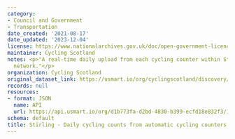 ```yaml
---
category:
- Council and Government
- Transportation
date_created: '2021-08-17'
date_updated: '2023-12-04'
license: https://www.nationalarchives.gov.uk/doc/open-government-licence/version/3/
maintainer: Cycling Scotland
notes: <p>"A real-time daily upload from each cycling counter within Stirling Council's
  network."</p>
organization: Cycling Scotland
original_dataset_link: https://usmart.io/org/cyclingscotland/discovery/discovery-view-detail/2baff59f-b06f-4424-b6d9-9dc0d8c1d376
records: null
resources:
- format: JSON
  name: API
  url: https://api.usmart.io/org/d1b773fa-d2bd-4830-b399-ecfd18e832f3/127ececb-bc70-46de-a637-e159b89c6d19/1/urql
schema: default
title: Stirling - Daily cycling counts from automatic cycling counters
---
```


